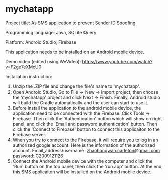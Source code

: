 # mychatapp

Project title: As SMS application to prevent Sender ID Spoofing

Programming language: Java, SQLite Query

Platform: Android Studio, Firebase

This application needs to be installed on an Android mobile device.

Demo video (edited using WeVideo): https://www.youtube.com/watch?v=F2ge7eXMcU0

Installation instruction: 

1. Unzip the .ZIP file and change the file's name to 'mychatapp'.
2. Open Android Studio, Go to File -> New -> import project, then choose the 'mychatapp' project and click Next -> Finish. Finally, Android studio will build the Gradle automatically and the user can start to use it. 
3. Before install the application to the android mobile device, the application need to be connected with the Firebase. Click Tools -> Firebase. Then click the 'Authentication' button which will show on right panel, and click the 'Email and password authentication' button. Then click the 'Connect to Firebase' button to connect this applicaiton to the Firebase server. 
4. When you try to connect to the Firebase, it will require you to log in an authorized google account. Here is the information of the authorized account. Email_address/username: zhaohongwan.carleton@gmail.com   password: C2009121126
5. Connect the Android mobile device with the computer and click the 'Run' button on the top panel, then click the 'run app' button. At the end, this SMS applicaiton will be installed on the Android mobile device. 

